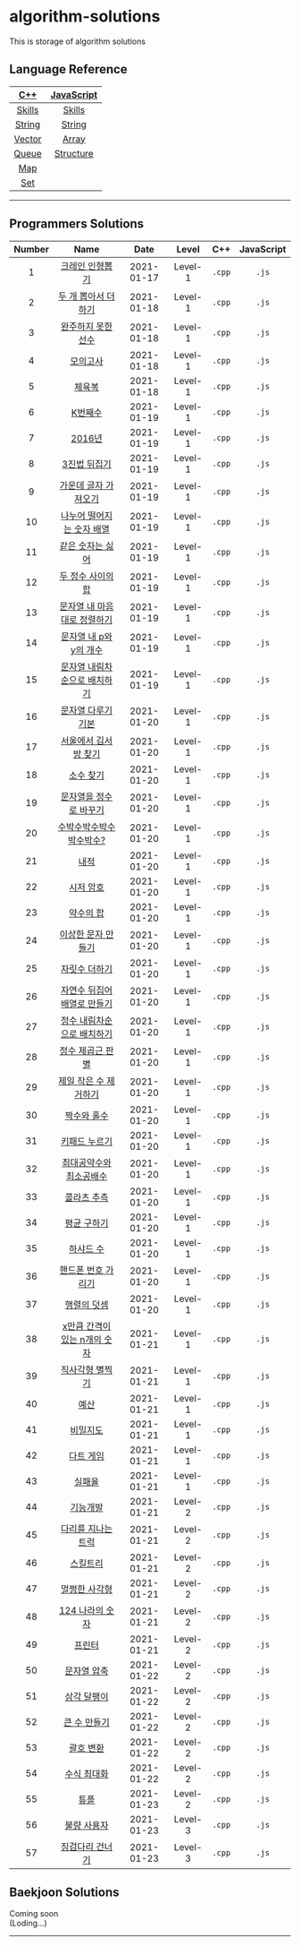 # algorithm-solutions

This is storage of algorithm solutions

## Language Reference

|      [C++](/reference/cpp.md)      |     [JavaScript](/reference/javascript.md)      |
| :--------------------------------: | :---------------------------------------------: |
| [Skills](/reference/cpp/skills.md) |    [Skills](/reference/javascript/skills.md)    |
| [String](/reference/cpp/string.md) |    [String](/reference/javascript/string.md)    |
| [Vector](/reference/cpp/vector.md) |     [Array](/reference/javascript/array.md)     |
|  [Queue](/reference/cpp/queue.md)  | [Structure](/reference/javascript/structure.md) |
|    [Map](/reference/cpp/map.md)    |                                                 |
|    [Set](/reference/cpp/set.md)    |                                                 |

---

## Programmers Solutions

| Number |                            Name                            |    Date    |  Level  |  C++   | JavaScript |
| :----: | :--------------------------------------------------------: | :--------: | :-----: | :----: | :--------: |
|   1    |        [크레인 인형뽑기](/programmers/solution1.md)        | 2021-01-17 | Level-1 | `.cpp` |   `.js`    |
|   2    |      [두 개 뽑아서 더하기](/programmers/solution2.md)      | 2021-01-18 | Level-1 | `.cpp` |   `.js`    |
|   3    |      [완주하지 못한 선수](/programmers/solution3.md)       | 2021-01-18 | Level-1 | `.cpp` |   `.js`    |
|   4    |           [모의고사](/programmers/solution4.md)            | 2021-01-18 | Level-1 | `.cpp` |   `.js`    |
|   5    |            [체육복](/programmers/solution5.md)             | 2021-01-18 | Level-1 | `.cpp` |   `.js`    |
|   6    |            [K번째수](/programmers/solution6.md)            | 2021-01-19 | Level-1 | `.cpp` |   `.js`    |
|   7    |            [2016년](/programmers/solution7.md)             | 2021-01-19 | Level-1 | `.cpp` |   `.js`    |
|   8    |         [3진법 뒤집기](/programmers/solution8.md)          | 2021-01-19 | Level-1 | `.cpp` |   `.js`    |
|   9    |     [가운데 글자 가져오기](/programmers/solution9.md)      | 2021-01-19 | Level-1 | `.cpp` |   `.js`    |
|   10   |  [나누어 떨어지는 숫자 배열](/programmers/solution10.md)   | 2021-01-19 | Level-1 | `.cpp` |   `.js`    |
|   11   |       [같은 숫자는 싫어](/programmers/solution11.md)       | 2021-01-19 | Level-1 | `.cpp` |   `.js`    |
|   12   |      [두 정수 사이의 합](/programmers/solution12.md)       | 2021-01-19 | Level-1 | `.cpp` |   `.js`    |
|   13   | [문자열 내 마음대로 정렬하기](/programmers/solution13.md)  | 2021-01-19 | Level-1 | `.cpp` |   `.js`    |
|   14   |    [문자열 내 p와 y의 개수](/programmers/solution14.md)    | 2021-01-19 | Level-1 | `.cpp` |   `.js`    |
|   15   | [문자열 내림차순으로 배치하기](/programmers/solution15.md) | 2021-01-19 | Level-1 | `.cpp` |   `.js`    |
|   16   |      [문자열 다루기 기본](/programmers/solution16.md)      | 2021-01-20 | Level-1 | `.cpp` |   `.js`    |
|   17   |     [서울에서 김서방 찾기](/programmers/solution17.md)     | 2021-01-20 | Level-1 | `.cpp` |   `.js`    |
|   18   |          [소수 찾기](/programmers/solution18.md)           | 2021-01-20 | Level-1 | `.cpp` |   `.js`    |
|   19   |    [문자열을 정수로 바꾸기](/programmers/solution19.md)    | 2021-01-20 | Level-1 | `.cpp` |   `.js`    |
|   20   |   [수박수박수박수박수박수?](/programmers/solution20.md)    | 2021-01-20 | Level-1 | `.cpp` |   `.js`    |
|   21   |             [내적](/programmers/solution21.md)             | 2021-01-20 | Level-1 | `.cpp` |   `.js`    |
|   22   |          [시저 암호](/programmers/solution22.md)           | 2021-01-20 | Level-1 | `.cpp` |   `.js`    |
|   23   |          [약수의 합](/programmers/solution23.md)           | 2021-01-20 | Level-1 | `.cpp` |   `.js`    |
|   24   |      [이상한 문자 만들기](/programmers/solution24.md)      | 2021-01-20 | Level-1 | `.cpp` |   `.js`    |
|   25   |        [자릿수 더하기](/programmers/solution25.md)         | 2021-01-20 | Level-1 | `.cpp` |   `.js`    |
|   26   | [자연수 뒤집어 배열로 만들기](/programmers/solution26.md)  | 2021-01-20 | Level-1 | `.cpp` |   `.js`    |
|   27   |  [정수 내림차순으로 배치하기](/programmers/solution27.md)  | 2021-01-20 | Level-1 | `.cpp` |   `.js`    |
|   28   |       [정수 제곱근 판별](/programmers/solution28.md)       | 2021-01-20 | Level-1 | `.cpp` |   `.js`    |
|   29   |    [제일 작은 수 제거하기](/programmers/solution29.md)     | 2021-01-20 | Level-1 | `.cpp` |   `.js`    |
|   30   |         [짝수와 홀수](/programmers/solution30.md)          | 2021-01-20 | Level-1 | `.cpp` |   `.js`    |
|   31   |        [키패드 누르기](/programmers/solution31.md)         | 2021-01-20 | Level-1 | `.cpp` |   `.js`    |
|   32   |   [최대공약수와 최소공배수](/programmers/solution32.md)    | 2021-01-20 | Level-1 | `.cpp` |   `.js`    |
|   33   |         [콜라츠 추측](/programmers/solution33.md)          | 2021-01-20 | Level-1 | `.cpp` |   `.js`    |
|   34   |         [평균 구하기](/programmers/solution34.md)          | 2021-01-20 | Level-1 | `.cpp` |   `.js`    |
|   35   |          [하샤드 수](/programmers/solution35.md)           | 2021-01-20 | Level-1 | `.cpp` |   `.js`    |
|   36   |      [핸드폰 번호 가리기](/programmers/solution36.md)      | 2021-01-20 | Level-1 | `.cpp` |   `.js`    |
|   37   |         [행렬의 덧셈](/programmers/solution37.md)          | 2021-01-20 | Level-1 | `.cpp` |   `.js`    |
|   38   | [x만큼 간격이 있는 n개의 숫자](/programmers/solution38.md) | 2021-01-21 | Level-1 | `.cpp` |   `.js`    |
|   39   |       [직사각형 별찍기](/programmers/solution39.md)        | 2021-01-21 | Level-1 | `.cpp` |   `.js`    |
|   40   |             [예산](/programmers/solution40.md)             | 2021-01-21 | Level-1 | `.cpp` |   `.js`    |
|   41   |           [비밀지도](/programmers/solution41.md)           | 2021-01-21 | Level-1 | `.cpp` |   `.js`    |
|   42   |          [다트 게임](/programmers/solution42.md)           | 2021-01-21 | Level-1 | `.cpp` |   `.js`    |
|   43   |            [실패율](/programmers/solution43.md)            | 2021-01-21 | Level-1 | `.cpp` |   `.js`    |
|   44   |           [기능개발](/programmers/solution44.md)           | 2021-01-21 | Level-2 | `.cpp` |   `.js`    |
|   45   |      [다리를 지나는 트럭](/programmers/solution45.md)      | 2021-01-21 | Level-2 | `.cpp` |   `.js`    |
|   46   |           [스킬트리](/programmers/solution46.md)           | 2021-01-21 | Level-2 | `.cpp` |   `.js`    |
|   47   |        [멀쩡한 사각형](/programmers/solution47.md)         | 2021-01-21 | Level-2 | `.cpp` |   `.js`    |
|   48   |       [124 나라의 숫자](/programmers/solution48.md)        | 2021-01-21 | Level-2 | `.cpp` |   `.js`    |
|   49   |            [프린터](/programmers/solution49.md)            | 2021-01-21 | Level-2 | `.cpp` |   `.js`    |
|   50   |         [문자열 압축](/programmers/solution50.md)          | 2021-01-22 | Level-2 | `.cpp` |   `.js`    |
|   51   |         [삼각 달팽이](/programmers/solution51.md)          | 2021-01-22 | Level-2 | `.cpp` |   `.js`    |
|   52   |         [큰 수 만들기](/programmers/solution52.md)         | 2021-01-22 | Level-2 | `.cpp` |   `.js`    |
|   53   |          [괄호 변환](/programmers/solution53.md)           | 2021-01-22 | Level-2 | `.cpp` |   `.js`    |
|   54   |         [수식 최대화](/programmers/solution54.md)          | 2021-01-22 | Level-2 | `.cpp` |   `.js`    |
|   55   |             [튜플](/programmers/solution55.md)             | 2021-01-23 | Level-2 | `.cpp` |   `.js`    |
|   56   |         [불량 사용자](/programmers/solution56.md)          | 2021-01-23 | Level-3 | `.cpp` |   `.js`    |
|   57   |       [징검다리 건너기](/programmers/solution57.md)        | 2021-01-23 | Level-3 | `.cpp` |   `.js`    |

## Baekjoon Solutions

Coming soon     
(Loding...)

---
